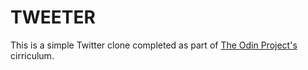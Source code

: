 # TWEETER

This is a simple Twitter clone completed as part of [The Odin Project's](https://www.theodinproject.com/dashboard) cirriculum. 

